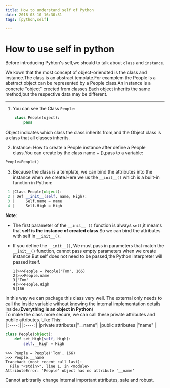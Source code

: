 ```yaml
---
title: How to understand self of Python
date: 2018-03-10 16:30:31
tags: [python,self]

---
```


# How to use self in python 

Before introducing Pyhton's self,we should to talk about `class` and `instance`.

We kown that the most concept of object-oriendted is the class and instance.The class is an abstract template.For examplem the People is a abstract object can be represented by a People class.An instance is a concrete "object" crected from classes.Each object inherits the same method,but the respective data may be different.

-----

1. You can see the Class `People`:  
```python
	class People(oject):
		pass
```
Object indicates which class the class inherits from,and the Object class is a class that all classes inherits.

2. Instance: How to create a People instance after define a People class.You can create by the class name + (),pass to a variable:  
```python
People=People()
```

3. Because the class is a template, we can bind the  attributes into the instance when we create.Here we us the `__init__()` which is a built-in function in Python:  
```python
 1 |Class People(object):
 2 | Def __init__(self, name, High):
 3 |     Self.name = name
 4 |     Self.High = High
```

**Note**:

- The first parameter of the `__init__ ()` function is always `self`,it meams that **self is the instance of created class**.So we can bind the attributes with self in `__init__()`.
	
- If you define the `__init__()`, We must pass in parameters that match the `__init__()` function, cannot pass empty parameters when we create instance.But self does not need to be passed,the Python interpreter will passed itself.  
    ```
	1|>>>People = People("Tom", 166)
	2|>>>People.name 
	3|"Tom"
	4|>>>People.High
	5|166
	```
In this way we can package this class very well. The external only needs to call the inside variable without knowing the internal implementation details inside.(**Everything is an object in Python**)  
To make the class more secure, we can call these private attributes  and public attributes.
Like This:  
| :----: || :----: |
|private attributes|"__name"|
|public attributes |"name"  |

```python
class People(object):
    def set_High(self, High):
        self.__High = High
```
```
>>> People = People('Tom', 166)
>>> People.__name
Traceback (most recent call last):
  File "<stdin>", line 1, in <module>
AttributeError: 'People' object has no attribute '__name'

```
Cannot arbitrarily change internal important attributes, safe and robust.
